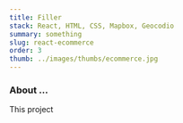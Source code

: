 ```yaml
---
title: Filler
stack: React, HTML, CSS, Mapbox, Geocodio
summary: something
slug: react-ecommerce
order: 3
thumb: ../images/thumbs/ecommerce.jpg
---
```


### About ...
This project 